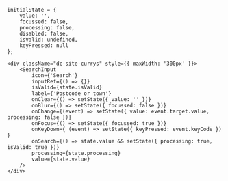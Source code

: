     initialState = {
        value: '',
        focussed: false,
        processing: false,
        disabled: false,
        isValid: undefined,
        keyPressed: null
    };
    
    <div className="dc-site-currys" style={{ maxWidth: '300px' }}>
        <SearchInput
            icon={'Search'}
            inputRef={() => {}}
            isValid={state.isValid}
            label={'Postcode or town'}
            onClear={() => setState({ value: '' })}
            onBlur={() => setState({ focussed: false })}
            onChange={(event) => setState({ value: event.target.value, processing: false })}
            onFocus={() => setState({ focussed: true })}
            onKeyDown={ (event) => setState({ keyPressed: event.keyCode }) }
            onSearch={() => state.value && setState({ processing: true, isValid: true })}
            processing={state.processing}
            value={state.value}
        />
    </div>
